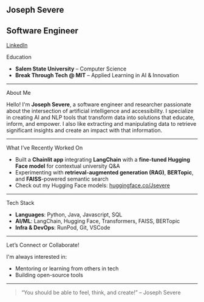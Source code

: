  Joseph Severe 
---
 Software Engineer
---
[LinkedIn](https://www.linkedin.com/in/joseph-s-15406020a/)

 Education  
- **Salem State University** – Computer Science  
- **Break Through Tech @ MIT** – Applied Learning in AI & Innovation  
---

About Me

Hello! I'm **Joseph Severe**, a software engineer and researcher passionate about the intersection of artificial intelligence and accessibility. I specialize in creating AI and NLP tools that transform data into solutions that educate, inform, and empower. I also like extracting and manipulating data to retrieve significant insights and create an impact with that information.  

---

 What I’ve Recently Worked On

- Built a **Chainlit app** integrating **LangChain** with a **fine-tuned Hugging Face model** for contextual university Q&A  
- Experimenting with **retrieval-augmented generation (RAG)**, **BERTopic**, and **FAISS**-powered semantic search  
- Check out my Hugging Face models: [huggingface.co/Jsevere](https://huggingface.co/Jsevere)
  
---


 Tech Stack  
 
- **Languages**: Python, Java, Javascript, SQL
- **AI/ML**: LangChain, Hugging Face, Transformers, FAISS, BERTopic  
- **Infra & DevOps**: RunPod, Git, VSCode


---

 Let’s Connect or Collaborate!

I'm always interested in:
- Mentoring or learning from others in tech  
- Building open-source tools   
---

> “You should be able to feel, think, and create!” – Joseph Severe
